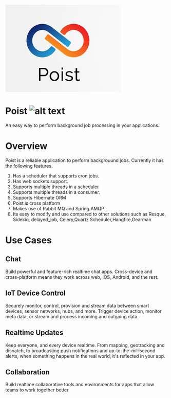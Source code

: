![alt text](https://github.com/britisharmy/poist/blob/master/poist.jpg)


# Poist ![alt text](https://travis-ci.org/britisharmy/poist.svg?branch=master)
An easy way to perform background job processing in your applications.

# Overview

Poist is a reliable application to perform backgrouund jobs. Currently it has the following features.

1. Has a scheduler that supports cron jobs.
2. Has web sockets support.
3. Supports multiple threads in a scheduler
4. Supports multiple threads in a consumer.
5. Supports Hibernate ORM
6. Poist is cross platform
7. Makes use of Rabbit MQ and Spring AMQP
8. Its easy to modify and use compared to other solutions such as Resque, Sidekiq, delayed_job, Celery,Quartz Scheduler,Hangfire,Gearman

# Use Cases

## Chat

Build powerful and feature-rich realtime chat apps. Cross-device and cross-platform means they work across web, iOS, Android, and the rest.

## IoT Device Control

Securely monitor, control, provision and stream data between smart devices, sensor networks, hubs, and more. Trigger device action, monitor meta data, or stream and process incoming and outgoing data. 

## Realtime Updates

Keep everyone, and every device realtime. From mapping, geotracking and dispatch, to broadcasting push notifications and up-to-the-millisecond alerts, when something happens in the real world, it's reflected in your app.

## Collaboration

Build realtime collaborative tools and environments for apps that allow teams to work together better
